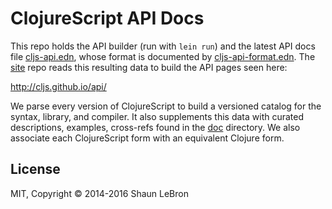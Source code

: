 # ClojureScript API Docs

This repo holds the API builder (run with `lein run`) and the latest API docs
file [cljs-api.edn], whose format is documented by [cljs-api-format.edn].  The
[site](https://github.com/cljs/site) repo reads this resulting data to build
the API pages seen here:

<http://cljs.github.io/api/>

We parse every version of ClojureScript to build a versioned catalog for the
syntax, library, and compiler.  It also supplements this data with curated
descriptions, examples, cross-refs found in the [doc] directory.
We also associate each ClojureScript form with an equivalent Clojure form.

[cljs-api.edn]:cljs-api.edn
[cljs-api-format.edn]:cljs-api-format.edn
[doc]:doc

## License

MIT, Copyright © 2014-2016 Shaun LeBron
